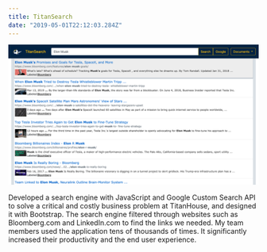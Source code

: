 ```yaml
---
title: TitanSearch
date: "2019-05-01T22:12:03.284Z"
---
```


![titansearch by Daniel Kapper](./titansearch.png)

Developed a search engine with JavaScript and Google Custom Search API to solve a critical and costly business problem at TitanHouse, and designed it with Bootstrap. The search engine filtered through websites such as Bloomberg.com and LinkedIn.com to find the links we needed. My team members used the application tens of thousands of times. It significantly increased their productivity and the end user experience.
